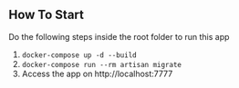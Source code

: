 ## How To Start

Do the following steps inside the root folder to run this app

1. `docker-compose up -d --build`
2. `docker-compose run --rm artisan migrate`
3. Access the app on http://localhost:7777

